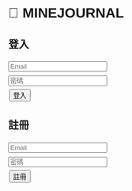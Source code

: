<!DOCTYPE html>
<html lang="zh-Hant">
<head>
  <meta charset="UTF-8">
  <title>追星日記</title>
  <style>
    body { font-family: Arial; padding: 10px; }
    input, textarea { margin: 4px 0; width: 200px; }
    button { margin: 2px; }
    img { max-width: 120px; display:block; margin-top:4px; }
    li { border:1px solid #ccc; padding:8px; margin:6px 0; list-style:none; }
  </style>
</head>
<body>

<h1>🎵 MINEJOURNAL</h1>

<div id="loginDiv">
  <h2>登入</h2>
  <form id="loginForm">
    <input type="email" name="email" placeholder="Email" required><br>
    <input type="password" name="password" placeholder="密碼" required><br>
    <button type="submit">登入</button>
  </form>

  <h2>註冊</h2>
  <form id="signupForm">
    <input type="email" name="email" placeholder="Email" required><br>
    <input type="password" name="password" placeholder="密碼" required><br>
    <button type="submit">註冊</button>
  </form>
</div>

<div id="appDiv" style="display:none">
  <button id="logoutBtn">登出</button>

  <h2>新增 / 編輯演唱會紀錄</h2>
  <form id="recordForm">
    <input type="text" name="artist" placeholder="表演者/活動名稱" required><br>
    <input type="datetime-local" name="datetime" required><br>
    <input type="number" name="price" placeholder="票價"><br>
    <input type="text" name="seat" placeholder="座位/區域"><br>
    <input type="text" name="venue" placeholder="場地"><br>
    <textarea name="notes" placeholder="備註"></textarea><br>
    <input type="file" id="imageInput" accept="image/*"><br>
    <button type="submit">儲存</button>
  </form>

  <h2>我的紀錄</h2>
  <ul id="recordsList"></ul>
</div>

<script type="module">
import { initializeApp } from "https://www.gstatic.com/firebasejs/10.12.2/firebase-app.js";
import { getAuth, createUserWithEmailAndPassword, signInWithEmailAndPassword, signOut, onAuthStateChanged } from "https://www.gstatic.com/firebasejs/10.12.2/firebase-auth.js";
import { getFirestore, collection, addDoc, getDocs, query, where, deleteDoc, doc, updateDoc } from "https://www.gstatic.com/firebasejs/10.12.2/firebase-firestore.js";
import { getStorage, ref, uploadBytes, getDownloadURL } from "https://www.gstatic.com/firebasejs/10.12.2/firebase-storage.js";

const firebaseConfig = {
  apiKey: "AIzaSyB8R8WssA4u7R2zBhiYNSR8CWwWkC6pdlw",
  authDomain: "daily-d5009.firebaseapp.com",
  projectId: "daily-d5009",
  storageBucket: "daily-d5009.appspot.com",
  messagingSenderId: "630564153291",
  appId: "1:630564153291:web:5f9e7672784fd511b6b84e"
};

const app = initializeApp(firebaseConfig);
const auth = getAuth(app);
const db = getFirestore(app);
const storage = getStorage(app);

const loginDiv = document.getElementById("loginDiv");
const appDiv = document.getElementById("appDiv");
const loginForm = document.getElementById("loginForm");
const signupForm = document.getElementById("signupForm");
const logoutBtn = document.getElementById("logoutBtn");
const recordForm = document.getElementById("recordForm");
const recordsList = document.getElementById("recordsList");
const imageInput = document.getElementById("imageInput");

let editingId = null;
let editingImageUrl = null;

onAuthStateChanged(auth, user => {
  if(user){
    loginDiv.style.display = "none";
    appDiv.style.display = "block";
    loadRecords(user.uid);
  } else {
    loginDiv.style.display = "block";
    appDiv.style.display = "none";
  }
});

signupForm.addEventListener("submit", async e=>{
  e.preventDefault();
  const email = signupForm["email"].value;
  const password = signupForm["password"].value;
  try{
    await createUserWithEmailAndPassword(auth,email,password);
    alert("✅ 註冊成功！");
    signupForm.reset();
  } catch(err){
    alert("❌ 註冊失敗："+err.message);
  }
});

loginForm.addEventListener("submit", async e=>{
  e.preventDefault();
  const email = loginForm["email"].value;
  const password = loginForm["password"].value;
  try{
    await signInWithEmailAndPassword(auth,email,password);
    loginForm.reset();
  } catch(err){
    alert("❌ 登入失敗："+err.message);
  }
});

logoutBtn.addEventListener("click", async ()=>{
  try{
    await signOut(auth);
  } catch(err){
    alert("登出失敗："+err.message);
  }
});

recordForm.addEventListener("submit", async e=>{
  e.preventDefault();
  const user = auth.currentUser;
  if(!user) return;

  let imageUrl = editingImageUrl || "";
  const file = imageInput.files[0];
  if(file){
    const storageRef = ref(storage, `images/${user.uid}_${Date.now()}_${file.name}`);
    await uploadBytes(storageRef,file);
    imageUrl = await getDownloadURL(storageRef);
  }

  const data = {
    uid: user.uid,
    artist: recordForm["artist"].value,
    datetime: recordForm["datetime"].value,
    price: recordForm["price"].value,
    seat: recordForm["seat"].value,
    venue: recordForm["venue"].value,
    notes: recordForm["notes"].value,
    image: imageUrl,
    createdAt: new Date()
  };

  try{
    if(editingId){
      await updateDoc(doc(db,"concerts",editingId),data);
      editingId=null;
      editingImageUrl=null;
    } else{
      await addDoc(collection(db,"concerts"),data);
    }
    recordForm.reset();
    imageInput.value="";
    loadRecords(user.uid);
  } catch(err){
    alert("儲存失敗："+err.message);
  }
});

// ✅ 回到原始載入紀錄，不使用 orderBy
async function loadRecords(uid){
  recordsList.innerHTML="";
  const q = query(
    collection(db,"concerts"),
    where("uid","==",uid)
  );
  const snap = await getDocs(q);
  snap.forEach(docSnap=>{
    const d = docSnap.data();
    const li = document.createElement("li");
    li.innerHTML=`<strong>${d.artist}</strong> (${d.datetime})<br>
                  票價: ${d.price || "無"}　座位: ${d.seat || "無"}　場地: ${d.venue || "無"}<br>
                  備註: ${d.notes || ""}<br>`;
    if(d.image) li.innerHTML+=`<img src="${d.image}"><br>`;
    const editBtn = document.createElement("button");
    editBtn.textContent="編輯";
    editBtn.onclick=()=>startEdit(docSnap.id,d);
    const delBtn = document.createElement("button");
    delBtn.textContent="刪除";
    delBtn.onclick=async ()=>{
      await deleteDoc(doc(db,"concerts",docSnap.id));
      loadRecords(uid);
    };
    li.appendChild(editBtn);
    li.appendChild(delBtn);
    recordsList.appendChild(li);
  });
}

function startEdit(id,data){
  editingId=id;
  editingImageUrl=data.image || null;
  recordForm["artist"].value=data.artist;
  recordForm["datetime"].value=data.datetime;
  recordForm["price"].value=data.price;
  recordForm["seat"].value=data.seat;
  recordForm["venue"].value=data.venue;
  recordForm["notes"].value=data.notes;
}
</script>
</body>
</html>
